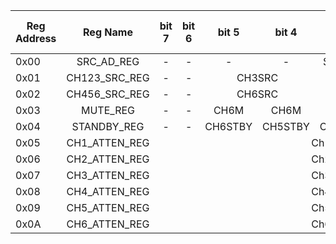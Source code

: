 | Reg Address | Reg Name | bit 7 | bit 6 | bit 5 | bit 4 | bit 3 | bit 2 | bit 1 | bit 0 | Default value in hex
| - | :-: | :-: | :-: | :-: | :-: | :-: | :-: | :-: | :-: | :-:
| 0x00 | SRC_AD_REG    | - | - | - | - | SRC4AD | SRC3AD | SRC2AD | SRC1AD | 0x0F
| 0x01 | CH123_SRC_REG | - | - <td colspan=2, td align='center'>CH3SRC <td colspan=2, td align='center'>CH2SRC <td colspan=2, td align='center'>CH1SRC | 0x00
| 0x02 | CH456_SRC_REG | - | - <td colspan=2, td align='center'>CH6SRC <td colspan=2, td align='center'>CH5SRC <td colspan=2, td align='center'>CH4SRC | 0x00
| 0x03 | MUTE_REG      | - | - | CH6M | CH6M | CH6M | CH6M | CH6M | CH6M | 0x3F
| 0x04 | STANDBY_REG   | - | - | CH6STBY | CH5STBY | CH4STBY | CH3STBY | CH2STBY | CH1STBY | 0x00
| 0x05 | CH1_ATTEN_REG <td colspan=8, td align='center'>Ch1 Attenuation | 0x4F
| 0x06 | CH2_ATTEN_REG <td colspan=8, td align='center'>Ch2 Attenuation | 0x4F
| 0x07 | CH3_ATTEN_REG <td colspan=8, td align='center'>Ch3 Attenuation | 0x4F
| 0x08 | CH4_ATTEN_REG <td colspan=8, td align='center'>Ch4 Attenuation | 0x4F
| 0x09 | CH5_ATTEN_REG <td colspan=8, td align='center'>Ch5 Attenuation | 0x4F
| 0x0A | CH6_ATTEN_REG <td colspan=8, td align='center'>Ch6 Attenuation | 0x4F
